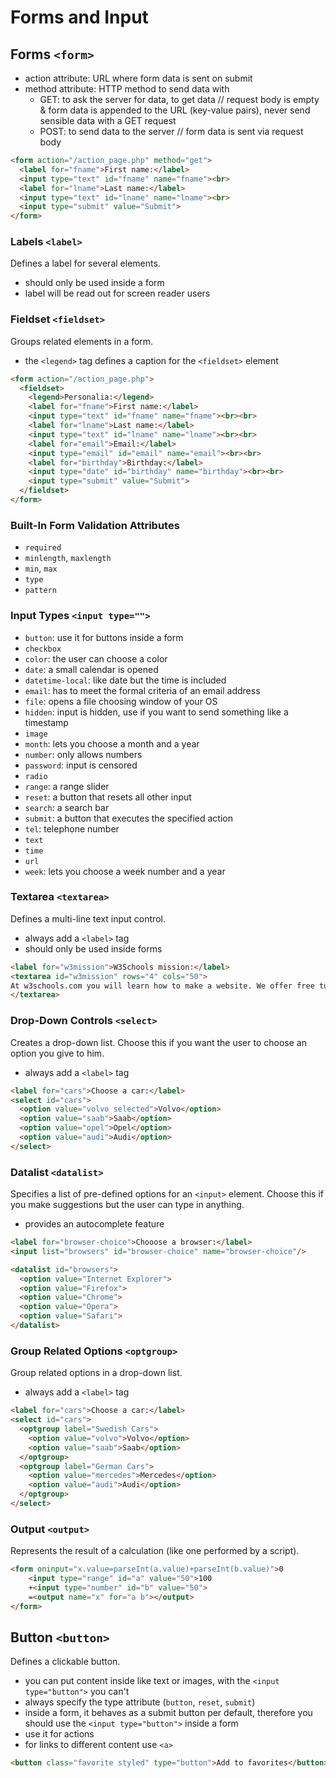 # Forms and Input

## Forms `<form>`

- action attribute: URL where form data is sent on submit
- method attribute: HTTP method to send data with
    - GET: to ask the server for data, to get data // request body is empty & form data is appended to the URL (key-value pairs), never send sensible data with a GET request
    - POST: to send data to the server // form data is sent via request body

```html
<form action="/action_page.php" method="get">
  <label for="fname">First name:</label>
  <input type="text" id="fname" name="fname"><br>
  <label for="lname">Last name:</label>
  <input type="text" id="lname" name="lname"><br>
  <input type="submit" value="Submit">
</form>
```

### Labels `<label>`

Defines a label for several elements.

- should only be used inside a form
- label will be read out for screen reader users

### Fieldset `<fieldset>`

Groups related elements in a form.

- the `<legend>` tag defines a caption for the `<fieldset>` element

```html
<form action="/action_page.php">
  <fieldset>
    <legend>Personalia:</legend>
    <label for="fname">First name:</label>
    <input type="text" id="fname" name="fname"><br><br>
    <label for="lname">Last name:</label>
    <input type="text" id="lname" name="lname"><br><br>
    <label for="email">Email:</label>
    <input type="email" id="email" name="email"><br><br>
    <label for="birthday">Birthday:</label>
    <input type="date" id="birthday" name="birthday"><br><br>
    <input type="submit" value="Submit">
  </fieldset>
</form>
```

### Built-In Form Validation Attributes

- `required`
- `minlength`, `maxlength`
- `min`, `max`
- `type`
- `pattern`

### Input Types `<input type="">`

- `button`: use it for buttons inside a form
- `checkbox`
- `color`: the user can choose a color
- `date`: a small calendar is opened
- `datetime-local`: like date but the time is included
- `email`: has to meet the formal criteria of an email address
- `file`: opens a file choosing window of your OS
- `hidden`: input is hidden, use if you want to send something like a timestamp
- `image`
- `month`: lets you choose a month and a year
- `number`: only allows numbers
- `password`: input is censored
- `radio`
- `range`: a range slider
- `reset`: a button that resets all other input
- `search`: a search bar
- `submit`: a button that executes the specified action
- `tel`: telephone number
- `text`
- `time`
- `url`
- `week`: lets you choose a week number and a year

### Textarea `<textarea>`

Defines a multi-line text input control.

- always add a `<label>` tag
- should only be used inside forms

```html
<label for="w3mission">W3Schools mission:</label>
<textarea id="w3mission" rows="4" cols="50">
At w3schools.com you will learn how to make a website. We offer free tutorials in all web development technologies.
</textarea>
```

### Drop-Down Controls `<select>`

Creates a drop-down list. Choose this if you want the user to choose an option you give to him.

- always add a `<label>` tag

```html
<label for="cars">Choose a car:</label>
<select id="cars">
  <option value="volvo selected">Volvo</option>
  <option value="saab">Saab</option>
  <option value="opel">Opel</option>
  <option value="audi">Audi</option>
</select>
```

### Datalist `<datalist>`

Specifies a list of pre-defined options for an `<input>` element. Choose this if you make suggestions but the user can type in anything.

- provides an autocomplete feature

```html
<label for="browser-choice">Chooose a browser:</label>
<input list="browsers" id="browser-choice" name="browser-choice"/>

<datalist id="browsers">
  <option value="Internet Explorer">
  <option value="Firefox">
  <option value="Chrome">
  <option value="Opera">
  <option value="Safari">
</datalist>
```

### Group Related Options `<optgroup>`

Group related options in a drop-down list.

- always add a `<label>` tag

```html
<label for="cars">Choose a car:</label>
<select id="cars">
  <optgroup label="Swedish Cars">
    <option value="volvo">Volvo</option>
    <option value="saab">Saab</option>
  </optgroup>
  <optgroup label="German Cars">
    <option value="mercedes">Mercedes</option>
    <option value="audi">Audi</option>
  </optgroup>
</select>
```

### Output `<output>`

Represents the result of a calculation (like one performed by a script).

```html
<form oninput="x.value=parseInt(a.value)+parseInt(b.value)">0
	<input type="range" id="a" value="50">100
	+<input type="number" id="b" value="50">
	=<output name="x" for="a b"></output>
</form>
```

## Button `<button>`

Defines a clickable button.

- you can put content inside like text or images, with the `<input type="button">` you can't
- always specify the type attribute (`button`, `reset`, `submit`)
- inside a form, it behaves as a submit button per default, therefore you should use the `<input type="button">` inside a form
- use it for actions
- for links to different content use `<a>`

```html
<button class="favorite styled" type="button">Add to favorites</button>
```
